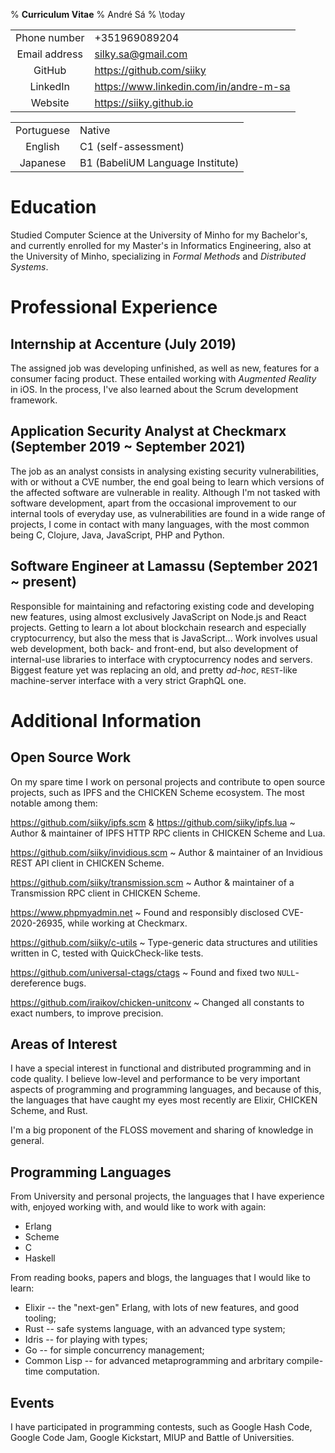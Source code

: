 % **Curriculum Vitae**
% André Sá
% \today

|               |                                          |
| :-----------: | :--------------------------------------- |
| Phone number  | +351969089204                            |
| Email address | <silky.sa@gmail.com>                     |
| GitHub        | <https://github.com/siiky>               |
| LinkedIn      | <https://www.linkedin.com/in/andre-m-sa> |
| Website       | <https://siiky.github.io>                |

|            |                                  |
| :--------: | :------------------------------- |
| Portuguese | Native                           |
| English    | C1 (self-assessment)             |
| Japanese   | B1 (BabeliUM Language Institute) |

# Education

Studied Computer Science at the University of Minho for my Bachelor's, and
currently enrolled for my Master's in Informatics Engineering, also at the
University of Minho, specializing in _Formal Methods_ and _Distributed Systems_.

# Professional Experience

## Internship at Accenture (July 2019)

The assigned job was developing unfinished, as well as new, features for a
consumer facing product. These entailed working with _Augmented Reality_ in iOS.
In the process, I've also learned about the Scrum development framework.

## Application Security Analyst at Checkmarx (September 2019 ~ September 2021)

The job as an analyst consists in analysing existing security vulnerabilities,
with or without a CVE number, the end goal being to learn which versions of the
affected software are vulnerable in reality. Although I'm not tasked with
software development, apart from the occasional improvement to our internal
tools of everyday use, as vulnerabilities are found in a wide range of projects,
I come in contact with many languages, with the most common being C, Clojure,
Java, JavaScript, PHP and Python.

## Software Engineer at Lamassu (September 2021 ~ present)

Responsible for maintaining and refactoring existing code and developing new
features, using almost exclusively JavaScript on Node.js and React projects.
Getting to learn a lot about blockchain research and especially cryptocurrency,
but also the mess that is JavaScript... Work involves usual web development,
both back- and front-end, but also development of internal-use libraries to
interface with cryptocurrency nodes and servers. Biggest feature yet was
replacing an old, and pretty _ad-hoc_, `REST`-like machine-server interface with
a very strict GraphQL one.

# Additional Information

## Open Source Work

On my spare time I work on personal projects and contribute to open source
projects, such as IPFS and the CHICKEN Scheme ecosystem. The most notable among
them:

<https://github.com/siiky/ipfs.scm> & <https://github.com/siiky/ipfs.lua>
 ~ Author & maintainer of IPFS HTTP RPC clients in CHICKEN Scheme and Lua.
 
<https://github.com/siiky/invidious.scm>
 ~ Author & maintainer of an Invidious REST API client in CHICKEN Scheme.
 
<https://github.com/siiky/transmission.scm>
 ~ Author & maintainer of a Transmission RPC client in CHICKEN Scheme.

<https://www.phpmyadmin.net>
 ~ Found and responsibly disclosed CVE-2020-26935, while working at Checkmarx.
 
<https://github.com/siiky/c-utils>
 ~ Type-generic data structures and utilities written in C, tested with
   QuickCheck-like tests.

<https://github.com/universal-ctags/ctags>
 ~ Found and fixed two `NULL`-dereference bugs.

<https://github.com/iraikov/chicken-unitconv>
 ~ Changed all constants to exact numbers, to improve precision.

## Areas of Interest

I have a special interest in functional and distributed programming and in code
quality. I believe low-level and performance to be very important aspects of
programming and programming languages, and because of this, the languages that
have caught my eyes most recently are Elixir, CHICKEN Scheme, and Rust.

I'm a big proponent of the FLOSS movement and sharing of knowledge in general.

## Programming Languages

From University and personal projects, the languages that I have experience
with, enjoyed working with, and would like to work with again:

 * Erlang
 * Scheme
 * C
 * Haskell

From reading books, papers and blogs, the languages that I would like to learn:

 * Elixir -- the "next-gen" Erlang, with lots of new features, and good
   tooling;
 * Rust -- safe systems language, with an advanced type system;
 * Idris -- for playing with types;
 * Go -- for simple concurrency management;
 * Common Lisp -- for advanced metaprogramming and arbritary compile-time
   computation.

## Events

I have participated in programming contests, such as Google Hash Code, Google
Code Jam, Google Kickstart, MIUP and Battle of Universities.
